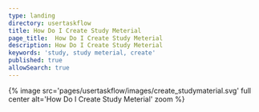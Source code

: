 ```yaml
---
type: landing
directory: usertaskflow
title: How Do I Create Study Meterial
page_title:  How Do I Create Study Meterial
description: How Do I Create Study Meterial
keywords: 'study, study meterial, create'
published: true
allowSearch: true
---
```

{% image src='pages/usertaskflow/images/create_studymaterial.svg' full center alt='How Do I Create Study Meterial' zoom %} 
